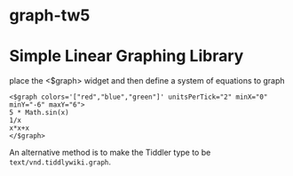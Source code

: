# graph-tw5

# Simple Linear Graphing Library

place the <$graph> widget and then define a system of equations to graph

~~~~
<$graph colors='["red","blue","green"]' unitsPerTick="2" minX="0" minY="-6" maxY="6">
5 * Math.sin(x)
1/x
x*x+x
</$graph>
~~~~


An alternative method is to make the Tiddler type to be ``text/vnd.tiddlywiki.graph``.

